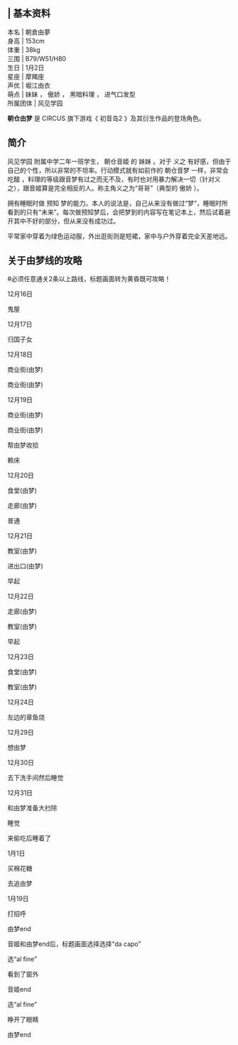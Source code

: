 |  **基本资料**  
---  
本名  |  朝倉由夢   
身高  |  153cm   
体重  |  38kg   
三围  |  B79/W51/H80   
生日  |  1月2日   
星座  |  摩羯座   
声优  |  堀江由衣   
萌点  |  妹妹  ，  傲娇  ，  黑暗料理  ，  进气口发型   
所属团体  |  风见学园   
  
**朝仓由梦** 是  CIRCUS  旗下游戏《  初音岛2  》及其衍生作品的登场角色。

##  简介

风见学园  附属中学二年一班学生，  朝仓音姬  的  妹妹  。对于  义之  有好感，但由于自己的个性，所以非常的不坦率。行动模式就有如前作的
朝仓音梦  一样，非常会  吃醋
，料理的等级跟音梦有过之而无不及，有时也对用暴力解决一切（针对义之），跟音姬算是完全相反的人。称主角义之为“哥哥”（典型的  傲娇  ）。

拥有睡眠时做  预知
梦的能力。本人的说法是，自己从来没有做过“梦”，睡眠时所看到的只有“未来”。每次做预知梦后，会把梦到的内容写在笔记本上，然后试着避开其中不好的部分，但从来没有成功过。

平常家中穿着为绿色运动服，外出逛街则是短裙，家中与户外穿着完全天差地远。

##  关于由梦线的攻略

#必须任意通关2条以上路线，标题画面转为黄昏既可攻略！

12月16日

鬼屋

12月17日

归国子女

12月18日

商业街(由梦)

商业街(由梦)

12月19日

商业街(由梦)

商业街(由梦)

帮由梦收拾

赖床

12月20日

食堂(由梦)

走廊(由梦)

普通

12月21日

教室(由梦)

进出口(由梦)

早起

12月22日

走廊(由梦)

教室(由梦)

早起

12月23日

食堂(由梦)

教室(由梦)

12月24日

左边的章鱼烧

12月29日

想由梦

12月30日

去下洗手间然后睡觉

12月31日

和由梦准备大扫除

睡觉

来偷吃后睡着了

1月1日

买棉花糖

去追由梦

1月19日

打招呼

由梦end

音姬和由梦end后，标题画面选择选择“da capo”

选“al fine”

看到了窗外

音姬end

选“al fine”

睁开了眼睛

由梦end

  

